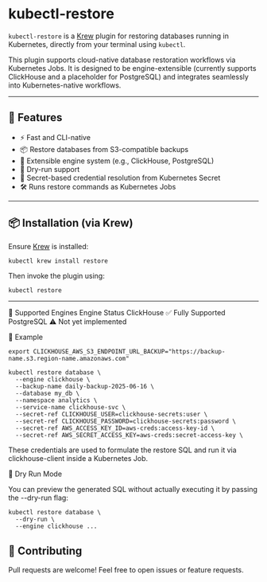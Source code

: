 # kubectl-restore

`kubectl-restore` is a [Krew](https://krew.sigs.k8s.io/) plugin for restoring databases running in Kubernetes, directly from your terminal using `kubectl`.

This plugin supports cloud-native database restoration workflows via Kubernetes Jobs. It is designed to be engine-extensible (currently supports ClickHouse and a placeholder for PostgreSQL) and integrates seamlessly into Kubernetes-native workflows.

---

## 🔧 Features

- ⚡ Fast and CLI-native
- 📦 Restore databases from S3-compatible backups
- 🔁 Extensible engine system (e.g., ClickHouse, PostgreSQL)
- 🧪 Dry-run support
- 🔐 Secret-based credential resolution from Kubernetes Secret
- 🛠️ Runs restore commands as Kubernetes Jobs

---

## 📦 Installation (via Krew)

Ensure [Krew](https://krew.sigs.k8s.io/docs/user-guide/setup/install/) is installed:

```sh
kubectl krew install restore
```

Then invoke the plugin using:

```
kubectl restore
```

---

🧠 Supported Engines
Engine	Status
ClickHouse	✅ Fully Supported
PostgreSQL	⚠️ Not yet implemented

🚀 Example

```
export CLICKHOUSE_AWS_S3_ENDPOINT_URL_BACKUP="https://backup-name.s3.region-name.amazonaws.com"

kubectl restore database \
  --engine clickhouse \
  --backup-name daily-backup-2025-06-16 \
  --database my_db \
  --namespace analytics \
  --service-name clickhouse-svc \
  --secret-ref CLICKHOUSE_USER=clickhouse-secrets:user \
  --secret-ref CLICKHOUSE_PASSWORD=clickhouse-secrets:password \
  --secret-ref AWS_ACCESS_KEY_ID=aws-creds:access-key-id \
  --secret-ref AWS_SECRET_ACCESS_KEY=aws-creds:secret-access-key \
```

These credentials are used to formulate the restore SQL and run it via clickhouse-client inside a Kubernetes Job.

🧪 Dry Run Mode

You can preview the generated SQL without actually executing it by passing the --dry-run flag:

```
kubectl restore database \
  --dry-run \
  --engine clickhouse ...
```

## 🧩 Contributing

Pull requests are welcome! Feel free to open issues or feature requests.
